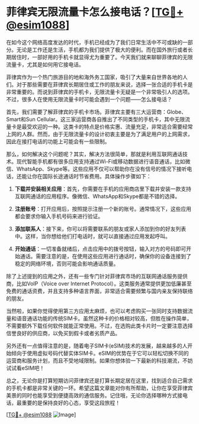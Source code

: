 # 菲律宾无限流量卡怎么接电话？[[TG💪+ @esim1088](https://t.me/s/esim1088)]

在如今这个网络高度发达的时代，手机已经成为了我们日常生活中不可或缺的一部分。无论是工作还是生活，手机都为我们提供了极大的便利。而在国外旅行或者长期居住时，一部好用的手机卡就显得尤为重要了。今天我们就来聊聊菲律宾的无限流量卡，尤其是如何用它接电话。

菲律宾作为一个热门旅游目的地和海外务工国家，吸引了大量来自世界各地的人们。对于那些需要在菲律宾长期居住或工作的朋友来说，选择一张合适的手机卡是非常重要的。而说到菲律宾的手机卡，无限流量卡无疑是一个非常吸引人的选项。不过，很多人在使用无限流量卡时可能会遇到一个问题——怎么接电话？

首先，我们需要了解菲律宾的手机卡市场。菲律宾主要有三大运营商：Globe、Smart和Sun Cellular。这三家运营商各自推出了不同类型的手机卡，其中无限流量卡是最受欢迎的一种。这类卡的特点是价格实惠、流量充足，非常适合需要经常上网的人群。然而，由于无限流量卡的设计初衷主要是为了满足用户的上网需求，因此在接打电话的功能上可能会有一些限制。

那么，如何解决这个问题呢？其实，解决方法很简单，那就是利用互联网通话技术。现代智能手机都有很多应用支持通过Wi-Fi或移动数据进行语音通话，比如微信、WhatsApp、Skype等。这些应用不仅可以帮助你在没有信号的情况下接听电话，还能让你在国际长途通话时节省费用。具体操作步骤如下：

1. **下载并安装相关应用**：首先，你需要在手机的应用商店里下载并安装一款支持互联网通话的应用程序。像微信、WhatsApp和Skype都是不错的选择。

2. **注册账号**：打开应用后，按照提示注册一个新的账号。通常情况下，这些应用都会要求你输入手机号码来进行验证。

3. **添加联系人**：接下来，你可以将需要联系的朋友或家人添加到你的好友列表中。这样，当你想给他们打电话时，就可以直接通过应用发起呼叫。

4. **开始通话**：一切准备就绪后，点击应用中的拨号按钮，输入对方的号码即可开始通话。需要注意的是，在使用这些应用进行通话时，确保你的设备连接到了稳定的网络环境，否则可能会影响通话质量。

除了上述提到的应用之外，还有一些专门针对菲律宾市场的互联网通话服务提供商，比如VoIP（Voice over Internet Protocol）。这类服务通常提供更加低廉甚至免费的通话资费，并且支持多种语言界面，非常适合需要频繁与国内亲友保持联络的朋友。

当然啦，如果你觉得使用第三方应用太麻烦，也可以考虑购买一张同时支持数据流量和语音通话功能的传统SIM卡。虽然这种卡的价格相对较高，但胜在操作简单，不需要额外下载任何软件就能正常使用。不过，在选购此类卡片时一定要注意选择信誉良好的供应商，以免买到假卡或者劣质产品。

另外还有一点值得注意的是，随着电子SIM卡(eSIM)技术的发展，越来越多的人开始倾向于使用虚拟号码代替实体SIM卡。eSIM的优势在于它可以轻松切换不同的运营商和服务计划，而且不受地域限制。如果你想体验一下最新的科技潮流，不妨试试看eSIM吧！

总之，无论你是打算短期访问菲律宾还是打算长期定居在这里，找到适合自己需求的手机卡都是非常关键的一环。希望这篇文章能对你有所帮助，让你在享受菲律宾美景的同时也能享受到便捷高效的通信服务。记住哦，无论你选择哪种方式接电话，最重要的是保持良好的心态，享受这段旅程！

[[TG💪+ @esim1088](https://t.me/s/esim1088) ![Image](https://i.postimg.cc/4NQfJmqS/Snipaste-2025-05-13-00-14-12.png)]